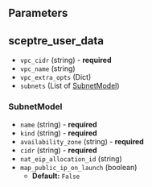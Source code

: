 ## Parameters



## sceptre_user_data

- `vpc_cidr` (string) - **required**
- `vpc_name` (string)
- `vpc_extra_opts` (Dict)
- `subnets` (List of [SubnetModel](#SubnetModel))


### SubnetModel

- `name` (string) - **required**
- `kind` (string) - **required**
- `availability_zone` (string) - **required**
- `cidr` (string) - **required**
- `nat_eip_allocation_id` (string)
- `map_public_ip_on_launch` (boolean)
  - **Default:** `False`
